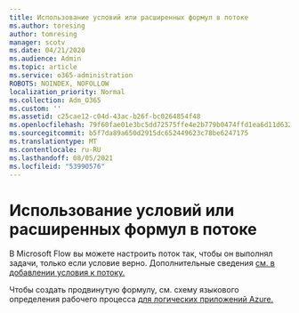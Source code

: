 ```yaml
---
title: Использование условий или расширенных формул в потоке
ms.author: toresing
author: tomresing
manager: scotv
ms.date: 04/21/2020
ms.audience: Admin
ms.topic: article
ms.service: o365-administration
ROBOTS: NOINDEX, NOFOLLOW
localization_priority: Normal
ms.collection: Adm_O365
ms.custom: ''
ms.assetid: c25cae12-c04d-43ac-b26f-bc0264854f48
ms.openlocfilehash: 79f60fae01e3bc5dd72575ffe4e2b779b0474ffd1ea6d11d632365cd63c5bf81
ms.sourcegitcommit: b5f7da89a650d2915dc652449623c78be6247175
ms.translationtype: MT
ms.contentlocale: ru-RU
ms.lasthandoff: 08/05/2021
ms.locfileid: "53990576"
---
```

# <a name="use-conditions-or-advanced-formulas-in-a-flow"></a>Использование условий или расширенных формул в потоке

В Microsoft Flow вы можете настроить поток так, чтобы он выполнял задачи, только если условие верно. Дополнительные сведения [см. в добавлении условия к потоку.](https://go.microsoft.com/fwlink/?linkid=872112)
  
Чтобы создать продвинутую формулу, см. схему языкового определения рабочего процесса [для логических приложений Azure.](https://aka.ms/logicexpressions)
  

